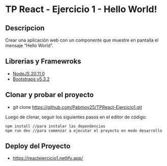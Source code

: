 # TP React - Ejercicio 1 - Hello World! 

## Descripcion

Crear una aplicación web con un componente que muestre en pantalla el mensaje
“Hello World”.


## Librerias y Framewroks

- [NodeJS 20.11.0](https://nodejs.org/en)
- [Bootstraps v5.3.2](https://getbootstrap.com/) 

## Clonar y probar el proyecto

- git clone https://github.com/Pabmoy25/TPReact-Ejercicio1.git

Luego de clonar, seguir los siguientes pasos en el editor de código:

```
npm install //para instalar las dependencias
npm run dev //para comenzar a ejecutar el proyecto en modo desarrollo
```

## Deploy del Proyecto

- https://reactejercicio1.netlify.app/

